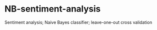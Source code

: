 # NB-sentiment-analysis
Sentiment analysis; Naive Bayes classifier; leave-one-out cross validation 
